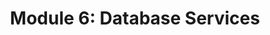 ---
layout: page
title: "Module 6: Database Services"
permalink: /aws-architecting-on-aws/module06/  # Optional
parent: AWS Architecting on AWS # For breadcrumbs (if supported)
---